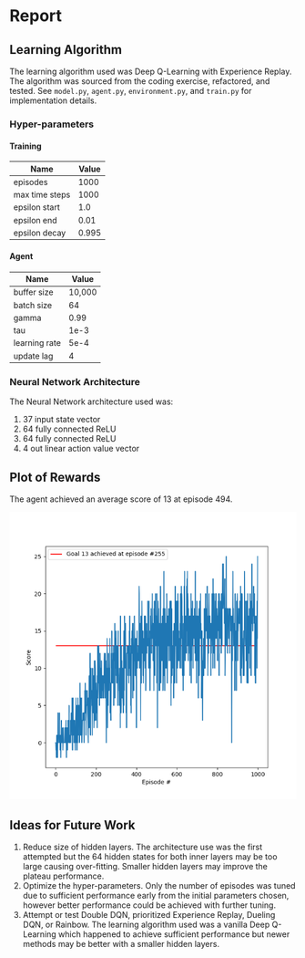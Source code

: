 # Report

## Learning Algorithm

The learning algorithm used was Deep Q-Learning with Experience Replay. The algorithm was sourced from the coding
exercise, refactored, and tested. See `model.py`, `agent.py`, `environment.py`, and `train.py` for implementation
details.

### Hyper-parameters

#### Training

| Name           | Value    | 
| ---            | ---      |
| episodes       | 1000     |
| max time steps | 1000     |
| epsilon start  | 1.0      |
| epsilon end    | 0.01     |
| epsilon decay  | 0.995    |

#### Agent

| Name           | Value    | 
| ---            | ---      |
| buffer size    | 10,000   | 
| batch size     | 64       | 
| gamma          | 0.99     | 
| tau            | 1e-3     | 
| learning rate  | 5e-4     | 
| update lag     | 4        | 

### Neural Network Architecture

The Neural Network architecture used was:

1. 37 input state vector
2. 64 fully connected ReLU
3. 64 fully connected ReLU
4. 4 out linear action value vector

## Plot of Rewards

The agent achieved an average score of 13 at episode 494.

![](../img/navigation_performance.png)

## Ideas for Future Work

1. Reduce size of hidden layers. The architecture use was the first attempted but the 64 hidden states for both inner
   layers may be too large causing over-fitting. Smaller hidden layers may improve the plateau performance.
2. Optimize the hyper-parameters. Only the number of episodes was tuned due to sufficient performance early from the
   initial parameters chosen, however better performance could be achieved with further tuning.
3. Attempt or test Double DQN, prioritized Experience Replay, Dueling DQN, or Rainbow. The learning algorithm used was a
   vanilla Deep Q-Learning which happened to achieve sufficient performance but newer methods may be better with a
   smaller hidden layers.